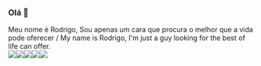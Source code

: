 ### Olá 👋

Meu nome é Rodrigo, Sou apenas um cara que procura o melhor que a vida pode oferecer / My name is Rodrigo, I'm just a guy looking for the best of life can offer.<br>
![](https://kromercoin.netlify.app/ad6.gif)![](https://kromercoin.netlify.app/ad5.gif)![](https://kromercoin.netlify.app/ad3.gif)![](https://kromercoin.netlify.app/ad2.gif)![](https://kromercoin.netlify.app/ad1.gif)

